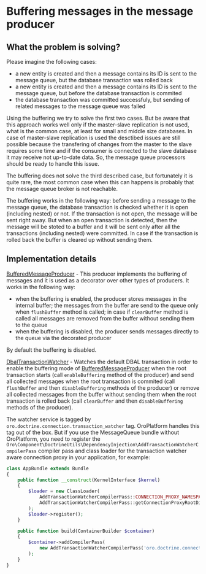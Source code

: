 Buffering messages in the message producer
==========================================

What the problem is solving?
----------------------------

Please imagine the following cases:

- a new entity is created and then a message contains its ID is sent to the message queue, but the database
  transaction was rolled back
- a new entity is created and then a message contains its ID is sent to the message queue, but before
  the database transaction is commited
- the database transaction was committed successfuly, but sending of related messages to the message queue was failed

Using the buffering we try to solve the first two cases. But be aware that this approach works well only if
the master-slave replication is not used, what is the common case, at least for small and middle size databases.
In case of master-slave replication is used the desctibed issues are still possible because the transfering
of changes from the master to the slave requires some time and if the consumer is connected to the slave database
it may receive not up-to-date data. So, the message queue processors should be ready to handle this issue.

The buffering does not solve the third described case, but fortunately it is quite rare, the most common case when
this can happens is probably that the message queue broker is not reachable.

The buffering works in the following way: before sending a message to the message queue, the database transaction
is checked whether it is open (including nested) or not. If the transaction is not open, the message will be
sent right away. But when an open transaction is detected, then the message will be stoted to a buffer and it
will be sent only after all the transactions (including nested) were committed. In case if the transaction is
rolled back the buffer is cleared up without sending them.

Implementation details
----------------------

[BufferedMessageProducer](../../Client/BufferedMessageProducer.php) - This producer implements the buffering
of messages and it is used as a decorator over other types of producers. It works in the following way:

- when the buffering is enabled, the producer stores messages in the internal buffer; the messages from the buffer
  are send to the queue only when `flushBuffer` method is called; in case if `clearBuffer` method is called all
  messages are removed from the buffer without sending them to the queue
- when the buffering is disabled, the producer sends messages directly to the queue via the decorated producer

By default the buffering is disabled.

[DbalTransactionWatcher](../../Client/DbalTransactionWatcher.php) - Watches the default DBAL transaction in order to
enable the buffering mode of [BufferedMessageProducer](../../Client/BufferedMessageProducer.php) when the root
transaction starts (call `enableBuffering` method of the producer) and send all collected messages when the root
transaction is commited (call `flushBuffer` and then `disableBuffering` methods of the producer) or remove all
collected messages from the buffer without sending them when the root transaction is rolled back (call
`clearBuffer` and then `disableBuffering` methods of the producer).

The watcher service is tagged by `oro.doctrine.connection.transaction_watcher` tag. OroPlatform handles
this tag out of the box. But if you use the MessageQueue bundle without OroPlatform, you need to register the
`Oro\Component\DoctrineUtils\DependencyInjection\AddTransactionWatcherCompilerPass` compiler pass and class loader
for the transaction watcher aware connection proxy in your application, for example:

```php
class AppBundle extends Bundle
{
    public function __construct(KernelInterface $kernel)
    {
        $loader = new ClassLoader(
            AddTransactionWatcherCompilerPass::CONNECTION_PROXY_NAMESPACE . '\\',
            AddTransactionWatcherCompilerPass::getConnectionProxyRootDir($kernel->getCacheDir())
        );
        $loader->register();
    }

    public function build(ContainerBuilder $container)
    {
        $container->addCompilerPass(
            new AddTransactionWatcherCompilerPass('oro.doctrine.connection.transaction_watcher')
        );
    }
}
```
